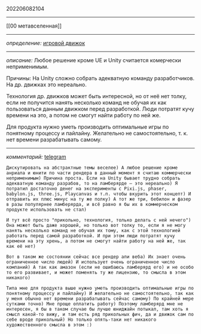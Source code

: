 202206082104
***
[[00 метавселенная]]
***
*определение:*
[игровой движок](https://ru.wikipedia.org/wiki/%D0%98%D0%B3%D1%80%D0%BE%D0%B2%D0%BE%D0%B9_%D0%B4%D0%B2%D0%B8%D0%B6%D0%BE%D0%BA)
***
*описание:*
Любое решение кроме UE и Unity считается комерчески неприменимым.

Причины:
На Unity сложно собрать адекватную команду разработчиков.
На др. движках это нереально.

Технология др. движков может быть интересной, но от неё нет толку, если не получится нанять несколько команд не обучая их как пользоваться данным движком перед разработкой.
Люди потратят кучу времени на это, а потом не смогут найти работу по ней же.

Для продукта нужно уметь производить оптимальные игры по понятному процессу и пайлайну.
Желательно не самостоятельно, т. к. нет времени разрабатывать самому.
***
*комментарий:*
[telegram](https://t.me/joinmixr/32967)
```
Дискутировать на абстрактные темы веселее) А любое решение кроме анриала и юнити по части рендера в данный момент я считаю коммерчески неприменимым) Причина проста. Если на Unity бывает трудно собрать адекватную команду разрабов, то на ламберярде — это нереально) Я потратил достаточно денег на эксперименты с Pixi.js, phaser, babylon.js, three.js, Playcanvas и т.п. чтобы вкурить этот концепт) И отправить их плюс минус на ту же полку) А тот же три, бебилон и фазер в разы популярнее ламберярда, и всё равно я бы их в коммерческом продукте использовать не стал)

И тут всё просто "прикольно, технология, только делать с ней нечего") Она может быть даже хорошей, но только вот толку то, если я не могу нанять несколько команд не обучая их тому, как с этой технологией работать перед самой разработкой. И при этом люди потратят кучу времени на эту хрень, а потом не смогут найти работу на ней же, так как её нет)

Вот в таком же состоянии сейчас все рендер апи веба) Их знает очень ограниченное число людей) И использует очень ограниченное число компаний) А так как амазон (если не ошибаюсь ламберярд его) и не особо то его развивает, и может поменять ту же лицензию, то смысла в этом никакого) 

Типа мне для продукта выше нужно уметь производить оптимальные игры по понятному процессу и пайлайну) И желательно не самостоятельно, так как у меня обычно нет времени разрабатывать сейчас самому) По крайней мере сутками точно) Мне проще оплатить работу) Поэтому ламберярд мне не интересен, я бы в таком случае бы лучше юниджайн потыкал, там хоть я смысл какой-то вижу, и там есть ряд прикольных фич, да и движок сам по себе вроде прикольный) Но только опять-таки нет никакого художественного смысла в этом :)
```
